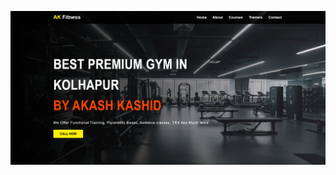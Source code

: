 ![Thumbnail Description](https://github.com/ask0123/Responsive-Gym-Website/blob/2099a26e83baa15e201dda799f874efdf9a015e1/gym-bac-screenshot.png)
